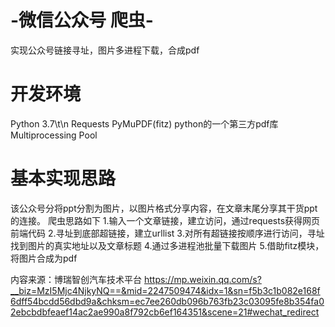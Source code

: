 # -微信公众号 爬虫-
实现公众号链接寻址，图片多进程下载，合成pdf

# 开发环境
Python 3.7\t\n
Requests
PyMuPDF(fitz)  python的一个第三方pdf库
Multiprocessing Pool

# 基本实现思路
该公众号分将ppt分割为图片，以图片格式分享内容，在文章末尾分享其干货ppt的连接。
爬虫思路如下
1.输入一个文章链接，建立访问，通过requests获得网页前端代码
2.寻址到底部超链接，建立urllist
3.对所有超链接按顺序进行访问，寻址找到图片的真实地址以及文章标题
4.通过多进程池批量下载图片
5.借助fitz模块，将图片合成为pdf



内容来源：博瑞智创汽车技术平台
https://mp.weixin.qq.com/s?__biz=MzI5Mjc4NjkyNQ==&mid=2247509474&idx=1&sn=f5b3c1b082e168f6dff54bcdd56dbd9a&chksm=ec7ee260db096b763fb23c03095fe8b354fa02ebcbdbfeaef14ac2ae990a8f792cb6ef164351&scene=21#wechat_redirect
